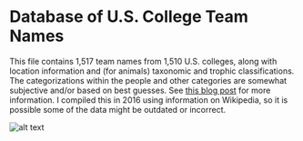 # Database of U.S. College Team Names
This file contains 1,517 team names from 1,510 U.S. colleges, along with location information and (for animals) taxonomic and trophic classifications. The categorizations within the people and other categories are somewhat subjective and/or based on best guesses. 
See [this blog post](https://outsidethequadrat.weebly.com/blog/a-taxonomic-analysis-of-us-college-team-names) for more information.
I compiled this in 2016 using information on Wikipedia, so it is possible some of the data might be outdated or incorrect.

![alt text](https://outsidethequadrat.weebly.com/uploads/1/8/0/3/18035841/team-names-2_orig.png "Team Names Visualization")
